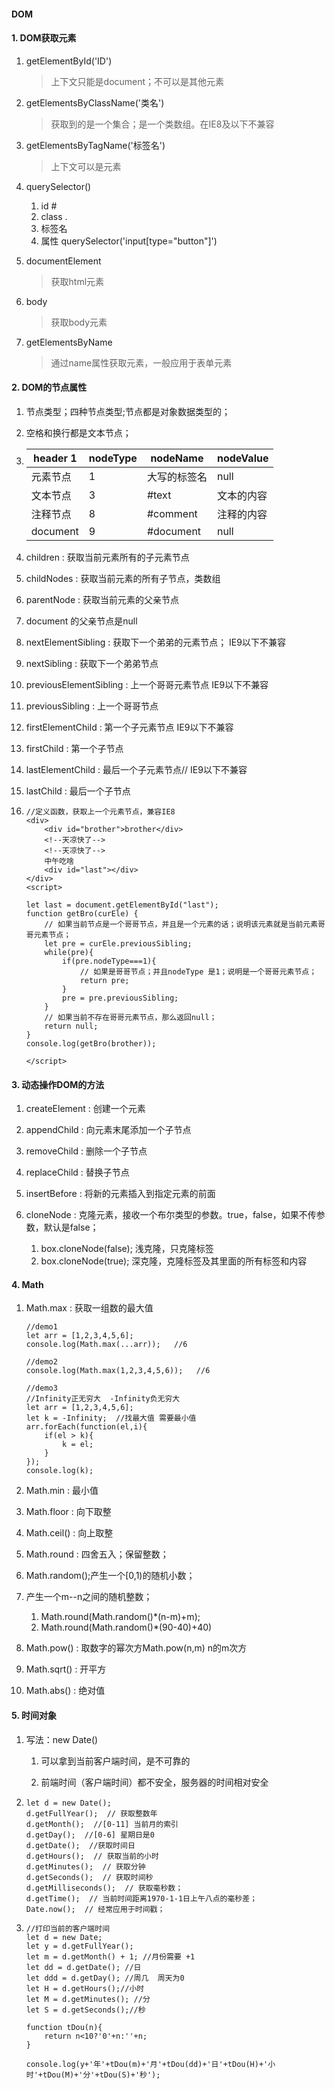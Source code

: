 #### DOM

#### 1. DOM获取元素
1. getElementById('ID')
    >上下文只能是document；不可以是其他元素

2. getElementsByClassName('类名')
    >获取到的是一个集合；是一个类数组。在IE8及以下不兼容
3. getElementsByTagName('标签名')
    >上下文可以是元素
4. querySelector()
    1. id #
    2. class .
    3. 标签名
    4. 属性   querySelector('input[type="button"]')

5. documentElement
    >获取html元素
6. body
    >获取body元素
7. getElementsByName
    >通过name属性获取元素，一般应用于表单元素

#### 2. DOM的节点属性
1. 节点类型；四种节点类型;节点都是对象数据类型的；

2. 空格和换行都是文本节点；
3. 
    header 1 | nodeType | nodeName | nodeValue
    ---|---|---|---
    元素节点 | 1 | 大写的标签名 | null
    文本节点 | 3 | #text | 文本的内容
    注释节点 | 8 | #comment | 注释的内容
    document | 9 | #document | null

4. children : 获取当前元素所有的子元素节点
5. childNodes : 获取当前元素的所有子节点，类数组
6. parentNode : 获取当前元素的父亲节点
7. document 的父亲节点是null
8. nextElementSibling : 获取下一个弟弟的元素节点； IE9以下不兼容
9. nextSibling : 获取下一个弟弟节点
10. previousElementSibling : 上一个哥哥元素节点  IE9以下不兼容
11. previousSibling : 上一个哥哥节点
12. firstElementChild : 第一个子元素节点 IE9以下不兼容
13. firstChild : 第一个子节点
14. lastElementChild : 最后一个子元素节点// IE9以下不兼容
15. lastChild : 最后一个子节点
16. 
    ```
    //定义函数，获取上一个元素节点，兼容IE8
    <div>
        <div id="brother">brother</div>
        <!--天凉快了-->
        <!--天凉快了-->
        中午吃啥
        <div id="last"></div>
    </div>
    <script>
    
    let last = document.getElementById("last");
    function getBro(curEle) {
        // 如果当前节点是一个哥哥节点，并且是一个元素的话；说明该元素就是当前元素哥哥元素节点；
        let pre = curEle.previousSibling;
        while(pre){
            if(pre.nodeType===1){
                // 如果是哥哥节点；并且nodeType 是1；说明是一个哥哥元素节点；
                return pre;
            }
            pre = pre.previousSibling;
        }
        // 如果当前不存在哥哥元素节点，那么返回null；
        return null;
    }
    console.log(getBro(brother));
    
    </script>
    ```

#### 3. 动态操作DOM的方法
1. createElement : 创建一个元素

2. appendChild : 向元素末尾添加一个子节点
3. removeChild : 删除一个子节点
4. replaceChild : 替换子节点
5. insertBefore : 将新的元素插入到指定元素的前面
6. cloneNode : 克隆元素，接收一个布尔类型的参数。true，false，如果不传参数，默认是false；
    1. box.cloneNode(false); 浅克隆，只克隆标签
    2. box.cloneNode(true); 深克隆，克隆标签及其里面的所有标签和内容

#### 4. Math
1. Math.max : 获取一组数的最大值
    ```
    //demo1
    let arr = [1,2,3,4,5,6];
    console.log(Math.max(...arr));   //6
    
    //demo2
    console.log(Math.max(1,2,3,4,5,6));   //6
    
    //demo3
    //Infinity正无穷大  -Infinity负无穷大
    let arr = [1,2,3,4,5,6];
    let k = -Infinity;  //找最大值 需要最小值
    arr.forEach(function(el,i){
        if(el > k){
            k = el;
        }
    });
    console.log(k);
    ```

2. Math.min : 最小值
3. Math.floor : 向下取整
4. Math.ceil() : 向上取整
5. Math.round : 四舍五入；保留整数；
6. Math.random();产生一个[0,1)的随机小数；
7. 产生一个m--n之间的随机整数；
    1. Math.round(Math.random()*(n-m)+m);
    2. Math.round(Math.random()*(90-40)+40)
8. Math.pow() : 取数字的幂次方Math.pow(n,m) n的m次方
9. Math.sqrt() : 开平方
10. Math.abs() : 绝对值


#### 5. 时间对象

1. 写法：new Date()
    1. 可以拿到当前客户端时间，是不可靠的

    2. 前端时间（客户端时间）都不安全，服务器的时间相对安全

2. 
    ```
    let d = new Date();
    d.getFullYear();  // 获取整数年
    d.getMonth();  //[0-11] 当前月的索引
    d.getDay();  //[0-6] 星期日是0
    d.getDate();  //获取时间日
    d.getHours();  // 获取当前的小时
    d.getMinutes();  // 获取分钟
    d.getSeconds();  // 获取时间秒
    d.getMilliseconds();  // 获取毫秒数；
    d.getTime();  // 当前时间距离1970-1-1日上午八点的毫秒差；
    Date.now();  // 经常应用于时间戳；
    ```

3.
    ```
    //打印当前的客户端时间
    let d = new Date; 
    let y = d.getFullYear();
    let m = d.getMonth() + 1; //月份需要 +1
    let dd = d.getDate(); //日
    let ddd = d.getDay(); //周几  周天为0 
    let H = d.getHours();//小时
    let M = d.getMinutes(); //分
    let S = d.getSeconds();//秒
    
    function tDou(n){
        return n<10?'0'+n:''+n;
    }
    
    console.log(y+'年'+tDou(m)+'月'+tDou(dd)+'日'+tDou(H)+'小时'+tDou(M)+'分'+tDou(S)+'秒');
    ```

